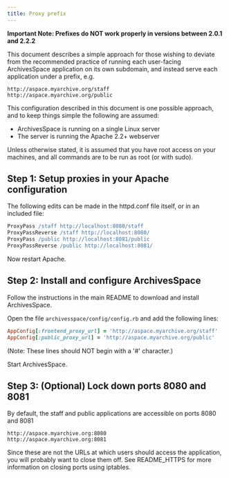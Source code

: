 ```yaml
---
title: Proxy prefix
---
```


**Important Note: Prefixes do NOT work properly in versions between 2.0.1 and 2.2.2**

This document describes a simple approach for those wishing to deviate from the recommended
practice of running each user-facing ArchivesSpace application on its own subdomain, and instead
serve each application under a prefix, e.g.
```
http://aspace.myarchive.org/staff
http://aspace.myarchive.org/public
```
This configuration described in this document is one possible approach,
and to keep things simple the following are assumed:

- ArchivesSpace is running on a single Linux server
- The server is running the Apache 2.2+ webserver

Unless otherwise stated, it is assumed that you have root access on
your machines, and all commands are to be run as root (or with sudo).

## Step 1: Setup proxies in your Apache configuration

The following edits can be made in the httpd.conf file itself, or in an included file:
```apache
ProxyPass /staff http://localhost:8080/staff
ProxyPassReverse /staff http://localhost:8080/
ProxyPass /public http://localhost:8081/public
ProxyPassReverse /public http://localhost:8081/
```
Now restart Apache.

## Step 2: Install and configure ArchivesSpace

Follow the instructions in the main README to download and install ArchivesSpace.

Open the file `archivesspace/config/config.rb` and add the following lines:
```ruby
AppConfig[:frontend_proxy_url] = 'http://aspace.myarchive.org/staff'
AppConfig[:public_proxy_url] = 'http://aspace.myarchive.org/public'
```
(Note: These lines should NOT begin with a '#' character.)

Start ArchivesSpace.

## Step 3: (Optional) Lock down ports 8080 and 8081

By default, the staff and public applications are accessible on ports 8080 and 8081
```
http://aspace.myarchive.org:8080
http://aspace.myarchive.org:8081
```
Since these are not the URLs at which users should access the application, you will probably
want to close them off. See README_HTTPS for more information on closing ports using iptables.
